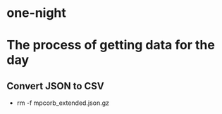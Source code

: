 # one-night
# The process of getting data for the day

## Convert JSON to CSV
  - rm -f mpcorb_extended.json.gz
